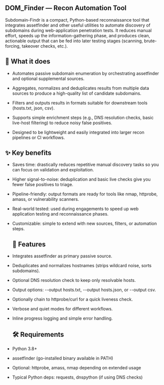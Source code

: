 ## DOM_Finder — Recon Automation Tool

Subdomain-Findr is a compact, Python-based reconnaissance tool that integrates assetfinder and other useful utilities to automate discovery of subdomains during web-application penetration tests. It reduces manual effort, speeds up the information-gathering phase, and produces clean, actionable output that can be fed into later testing stages (scanning, brute-forcing, takeover checks, etc.).

## 🔎 What it does 

- Automates passive subdomain enumeration by orchestrating assetfinder and optional supplemental sources.

- Aggregates, normalizes and deduplicates results from multiple data sources to produce a high-quality list of candidate subdomains.

- Filters and outputs results in formats suitable for downstream tools (hosts.txt, json, csv).

- Supports simple enrichment steps (e.g., DNS resolution checks, basic live-host filtering) to reduce noisy false positives.

- Designed to be lightweight and easily integrated into larger recon pipelines or CI workflows.

 ## ✨ Key benefits

- Saves time: drastically reduces repetitive manual discovery tasks so you can focus on validation and exploitation.

- Higher signal-to-noise: deduplication and basic live checks give you fewer false positives to triage.

- Pipeline-friendly: output formats are ready for tools like nmap, httprobe, amass, or vulnerability scanners.

- Real-world tested: used during engagements to speed up web application testing and reconnaissance phases.

- Customizable: simple to extend with new sources, filters, or automation steps.

  ## 🚀 Features

- Integrates assetfinder as primary passive source.

- Deduplicates and normalizes hostnames (strips wildcard noise, sorts subdomains).

- Optional DNS resolution check to keep only resolvable hosts.

- Output options: --output hosts.txt, --output hosts.json, or --output csv.

- Optionally chain to httprobe/curl for a quick liveness check.

- Verbose and quiet modes for different workflows.

- Inline progress logging and simple error handling.

  ## 🛠️ Requirements

- Python 3.8+

- assetfinder (go-installed binary available in PATH)

- Optional: httprobe, amass, nmap depending on extended usage

- Typical Python deps: requests, dnspython (if using DNS checks)
